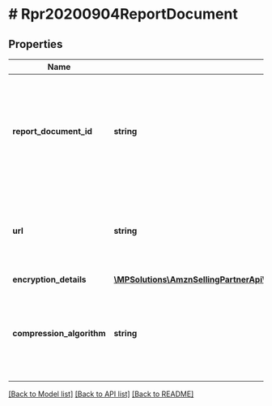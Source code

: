 # # Rpr20200904ReportDocument

## Properties

Name | Type | Description | Notes
------------ | ------------- | ------------- | -------------
**report_document_id** | **string** | The identifier for the report document. This identifier is unique only in combination with a seller ID. |
**url** | **string** | A presigned URL for the report document. This URL expires after 5 minutes. |
**encryption_details** | [**\MPSolutions\AmznSellingPartnerApi\Models\Reports20200904\Rpr20200904ReportDocumentEncryptionDetails**](Rpr20200904ReportDocumentEncryptionDetails.md) |  |
**compression_algorithm** | **string** | If present, the report document contents have been compressed with the provided algorithm. | [optional]

[[Back to Model list]](../../README.md#models) [[Back to API list]](../../README.md#endpoints) [[Back to README]](../../README.md)
